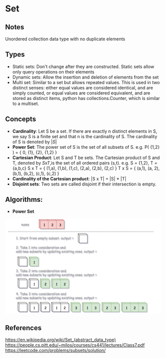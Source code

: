 # Set

## Notes

Unordered collection data type with no duplicate elements

## Types

- Static sets: Don't change after they are constructed. Static sets allow only query operations on their elements
- Dynamic sets: Allow the insertion and deletion of elements from the set
- Multi set: Similar to a set but allows repeated values. This is used in two distinct senses: either equal values are considered identical, and are simply counted, or equal values are considered equivalent, and are stored as distinct items, python has collections.Counter, which is similar to a multiset.

## Concepts

- **Cardinality**: Let S be a set. If there are exactly n distinct elements in S, we say S is a finite set and that n is the cardinality of S. The cardinality of S is denoted by $|S|$
- **Power Set**: The power set of S is the set of all subsets of S. e.g.
  P( {1,2} ) = { 0, {1}, {2}, {1,2} }
- **Cartesian Product**: Let S and T be sets. The Cartesian product of S and T, denoted by $S x T$,is the set of all ordered pairs (s,t). e.g.
  S = {1,2}, T = {a,b,c}
  S x T = { (1,a), (1,b), (1,c), (2,a), (2,b), (2,c) }
  T x S = { (a,1), (a, 2), (b,1), (b,2), (c,1), (c,2) }
- **Cardinality of the Cartesian product**: |S x T| = |S| \* |T|
- **Disjoint sets**: Two sets are called disjoint if their intersection is empty.

## Algorithms:

- **Power Set**

![](/Imgs/DataStructures/Set/powerset.png)

## References

https://en.wikipedia.org/wiki/Set_(abstract_data_type)
https://people.cs.pitt.edu/~milos/courses/cs441/lectures/Class7.pdf
https://leetcode.com/problems/subsets/solution/
